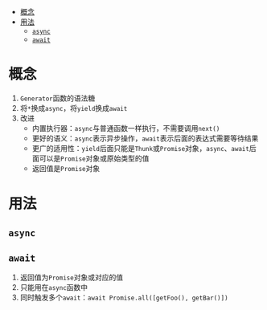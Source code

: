 - [概念](#概念)
- [用法](#用法)
  - [`async`](#async)
  - [`await`](#await)
# 概念
1. `Generator`函数的语法糖
2. 将`*`换成`async`，将`yield`换成`await`
3. 改进
   * 内置执行器：`async`与普通函数一样执行，不需要调用`next()`
   * 更好的语义：`async`表示异步操作，`await`表示后面的表达式需要等待结果
   * 更广的适用性：`yield`后面只能是`Thunk`或`Promise`对象，`async`、`await`后面可以是`Promise`对象或原始类型的值
   * 返回值是`Promise`对象
# 用法
## `async`
## `await`
1. 返回值为`Promise`对象或对应的值
2. 只能用在`async`函数中
3. 同时触发多个`await`：`await Promise.all([getFoo(), getBar()])`